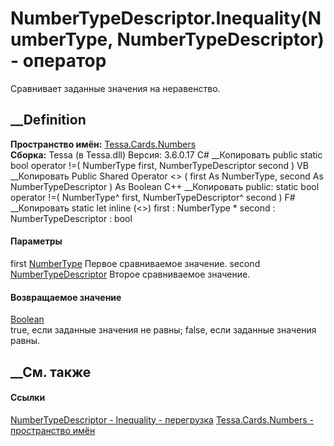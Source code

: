 # NumberTypeDescriptor.Inequality(NumberType, NumberTypeDescriptor) - оператор
Сравнивает заданные значения на неравенство.
##  __Definition
 **Пространство имён:** [Tessa.Cards.Numbers](N_Tessa_Cards_Numbers.htm)  
 **Сборка:** Tessa (в Tessa.dll) Версия: 3.6.0.17
C# __Копировать
     public static bool operator !=(
    	NumberType first,
    	NumberTypeDescriptor second
    )
VB __Копировать
     Public Shared Operator <> ( 
    	first As NumberType,
    	second As NumberTypeDescriptor
    ) As Boolean
C++ __Копировать
     public:
    static bool operator !=(
    	NumberType^ first, 
    	NumberTypeDescriptor^ second
    )
F# __Копировать
     static let inline (<>)
            first : NumberType * 
            second : NumberTypeDescriptor  : bool
#### Параметры
first [NumberType](T_Tessa_Cards_Numbers_NumberType.htm)
    Первое сравниваемое значение.
second [NumberTypeDescriptor](T_Tessa_Cards_Numbers_NumberTypeDescriptor.htm)
    Второе сравниваемое значение.
#### Возвращаемое значение
[Boolean](https://learn.microsoft.com/dotnet/api/system.boolean)  
true, если заданные значения не равны; false, если заданные значения равны.
## __См. также
#### Ссылки
[NumberTypeDescriptor - ](T_Tessa_Cards_Numbers_NumberTypeDescriptor.htm)
[Inequality -
перегрузка](Overload_Tessa_Cards_Numbers_NumberTypeDescriptor_op_Inequality.htm)
[Tessa.Cards.Numbers - пространство имён](N_Tessa_Cards_Numbers.htm)
